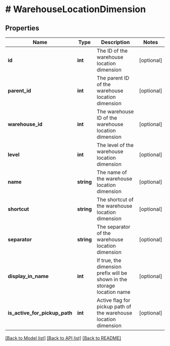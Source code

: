 # # WarehouseLocationDimension

## Properties

Name | Type | Description | Notes
------------ | ------------- | ------------- | -------------
**id** | **int** | The ID of the warehouse location dimension | [optional] 
**parent_id** | **int** | The parent ID of the warehouse location dimension | [optional] 
**warehouse_id** | **int** | The warehouse ID of the warehouse location dimension | [optional] 
**level** | **int** | The level of the warehouse location dimension | [optional] 
**name** | **string** | The name of the warehouse location dimension | [optional] 
**shortcut** | **string** | The shortcut of the warehouse location dimension | [optional] 
**separator** | **string** | The separator of the warehouse location dimension | [optional] 
**display_in_name** | **int** | If true, the dimension prefix will be shown in the storage location name | [optional] 
**is_active_for_pickup_path** | **int** | Active flag for pickup path of the warehouse location dimension | [optional] 

[[Back to Model list]](../../README.md#documentation-for-models) [[Back to API list]](../../README.md#documentation-for-api-endpoints) [[Back to README]](../../README.md)


